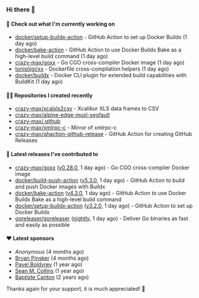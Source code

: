 ### Hi there 👋

#### 👷 Check out what I'm currently working on

- [docker/setup-buildx-action](https://github.com/docker/setup-buildx-action) - GitHub Action to set up Docker Buildx (1 day ago)
- [docker/bake-action](https://github.com/docker/bake-action) - GitHub Action to use Docker Buildx Bake as a high-level build command (1 day ago)
- [crazy-max/goxx](https://github.com/crazy-max/goxx) - Go CGO cross-compiler Docker image (1 day ago)
- [tonistiigi/xx](https://github.com/tonistiigi/xx) - Dockerfile cross-compilation helpers (1 day ago)
- [docker/buildx](https://github.com/docker/buildx) - Docker CLI plugin for extended build capabilities with BuildKit (1 day ago)

#### 👨‍💻 Repositories I created recently

- [crazy-max/xcalxls2csv](https://github.com/crazy-max/xcalxls2csv) - Xcalibur XLS data frames to CSV
- [crazy-max/alpine-edge-musl-segfault](https://github.com/crazy-max/alpine-edge-musl-segfault)
- [crazy-max/.github](https://github.com/crazy-max/.github)
- [crazy-max/xmlrpc-c](https://github.com/crazy-max/xmlrpc-c) - Mirror of xmlrpc-c
- [crazy-max/ghaction-github-release](https://github.com/crazy-max/ghaction-github-release) - GitHub Action for creating GitHub Releases

#### 🚀 Latest releases I've contributed to

- [crazy-max/goxx](https://github.com/crazy-max/goxx) ([v0.28.0](https://github.com/crazy-max/goxx/releases/tag/v0.28.0), 1 day ago) - Go CGO cross-compiler Docker image
- [docker/build-push-action](https://github.com/docker/build-push-action) ([v5.3.0](https://github.com/docker/build-push-action/releases/tag/v5.3.0), 1 day ago) - GitHub Action to build and push Docker images with Buildx
- [docker/bake-action](https://github.com/docker/bake-action) ([v4.3.0](https://github.com/docker/bake-action/releases/tag/v4.3.0), 1 day ago) - GitHub Action to use Docker Buildx Bake as a high-level build command
- [docker/setup-buildx-action](https://github.com/docker/setup-buildx-action) ([v3.2.0](https://github.com/docker/setup-buildx-action/releases/tag/v3.2.0), 1 day ago) - GitHub Action to set up Docker Buildx
- [goreleaser/goreleaser](https://github.com/goreleaser/goreleaser) ([nightly](https://github.com/goreleaser/goreleaser/releases/tag/nightly), 1 day ago) - Deliver Go binaries as fast and easily as possible

#### ❤️ Latest sponsors
- _Anonymous_ (4 months ago)
- [Bryan Pinsker](https://github.com/BryanPinsker) (4 months ago)
- [Pavel Boldyrev](https://github.com/bpg) (1 year ago)
- [Sean M. Collins](https://github.com/sc68cal) (1 year ago)
- [Baptiste Canton](https://github.com/batmac) (2 years ago)

Thanks again for your support, it is much appreciated! 🙏
